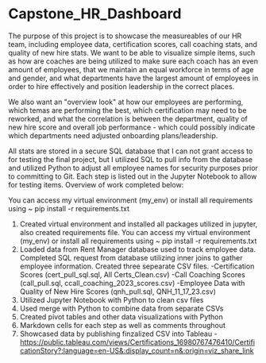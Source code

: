 # Capstone_HR_Dashboard

The purpose of this project is to showcase the measureables of our HR team, including employee data, certification scores, call coaching stats, and quality of new hire stats. We want to be able to visualize simple items, such as how are coaches are being utilized to make sure each coach has an even amount of employees, that we maintain an equal workforce in terms of age and gender, and what departments have the largest amount of employees in order to hire effectively and position leadership in the correct places. 

We also want an "overview look" at how our employees are performing, which temas are performing the best, which certification may need to be reworked, and what the correlation is between the department, quality of new hire score and overall job performance - which could possibly indicate which departments need adjusted onboarding plans/leadership.

All stats are stored in a secure SQL database that I can not grant access to for testing the final project, but I utilized SQL to pull info from the database and utilized Python to adjust all employee names for security purposes prior to committing to Git. Each step is listed out in the Jupyter Notebook to allow for testing items. Overview of work completed below:

You can access my virtual environment (my_env) or install all requirements using ~ pip install -r requirements.txt


1. Created virtual environment and installed all packages utilized in jupyter, also created requirements file. You can access my virtual environment (my_env) or install all requirements using ~ pip install -r requirements.txt
2. Loaded data from Rent Manager database used to track employee data. Completed SQL request from database utilizing inner joins to gather employee information. Created three sepearate CSV files. 
	-Certification Scores (cert_pull_sql.sql, All Certs_Clean.csv)
	-Call Coaching Scores (call_pull.sql, ccall_coaching_2023_scores.csv)
	-Employee Data with Quality of New Hire Scores (qnh_pull.sql, QNH_11_17_23.csv)
3. Utilized Jupyter Notebook with Python to clean csv files
4. Used merge with Python to combine data from separate CSVs
5. Created pivot tables and other data visualizations with Python
6. Markdown cells for each step as well as comments throughout
7. Showcased data by publishing finzalized CSV into Tableau
		-https://public.tableau.com/views/Certifications_16980767476410/CertificationStory?:language=en-US&:display_count=n&:origin=viz_share_link




